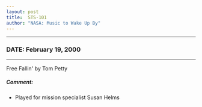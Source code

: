 ```yaml
---
layout: post
title:  STS-101
author: "NASA: Music to Wake Up By"
---
```


----
### DATE: February 19, 2000
----
Free Fallin' by Tom Petty

##### Comment:
* Played for mission specialist Susan Helms
